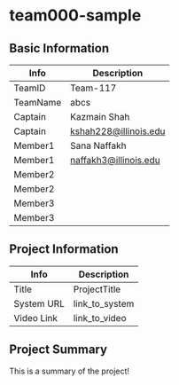 # team000-sample

## Basic Information

|   Info      |        Description     |
| ----------- | ---------------------- |
| TeamID      |        Team-117        |
| TeamName    |         abcs         |
| Captain     |       Kazmain Shah    |
| Captain     |  kshah228@illinois.edu  |
| Member1     |      Sana Naffakh       |
| Member1     |  naffakh3@illinois.edu  |
| Member2     |         |
| Member2     |   |
| Member3     |                        |
| Member3     |                        |

## Project Information

|   Info      |        Description     |
| ----------- | ---------------------- |
|  Title      |       ProjectTitle     |
| System URL  |      link_to_system    |
| Video Link  |      link_to_video     |

## Project Summary

This is a summary of the project!
